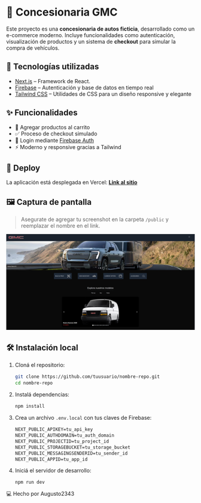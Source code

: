 # 🚗 Concesionaria GMC

Este proyecto es una **concesionaria de autos ficticia**, desarrollado como un e-commerce moderno.
Incluye funcionalidades como autenticación, visualización de productos y un sistema de **checkout** para simular la compra de vehículos.

## 🔧 Tecnologías utilizadas

* [Next.js](https://nextjs.org/) – Framework de React.
* [Firebase](https://firebase.google.com/) – Autenticación y base de datos en tiempo real
* [Tailwind CSS](https://tailwindcss.com/) – Utilidades de CSS para un diseño responsive y elegante

## ✨ Funcionalidades

* 🛒 Agregar productos al carrito
* ✅ Proceso de checkout simulado
* 🔐 Login mediante [Firebase Auth](https://firebase.google.com/products/auth)
* ⚡ Moderno y responsive gracias a Tailwind

## 🚀 Deploy

La aplicación está desplegada en Vercel:
 [**Link al sitio**](https://proyecto-gmc.vercel.app)
 
## 🖼️ Captura de pantalla

> Asegurate de agregar tu screenshot en la carpeta `/public` y reemplazar el nombre en el link.

![Screenshot de la app](./public/screenshot.png)

## 🛠️ Instalación local

1. Cloná el repositorio:

   ```bash
   git clone https://github.com/tuusuario/nombre-repo.git
   cd nombre-repo
   ```

2. Instalá dependencias:

   ```bash
   npm install
   ```

3. Crea un archivo `.env.local` con tus claves de Firebase:

   ```env
   NEXT_PUBLIC_APIKEY=tu_api_key
   NEXT_PUBLIC_AUTHDOMAIN=tu_auth_domain
   NEXT_PUBLIC_PROJECTID=tu_project_id
   NEXT_PUBLIC_STORAGEBUCKET=tu_storage_bucket
   NEXT_PUBLIC_MESSAGINGSENDERID=tu_sender_id
   NEXT_PUBLIC_APPID=tu_app_id
   ```

4. Iniciá el servidor de desarrollo:

   ```bash
   npm run dev
   ```

💻 Hecho por Augusto2343
